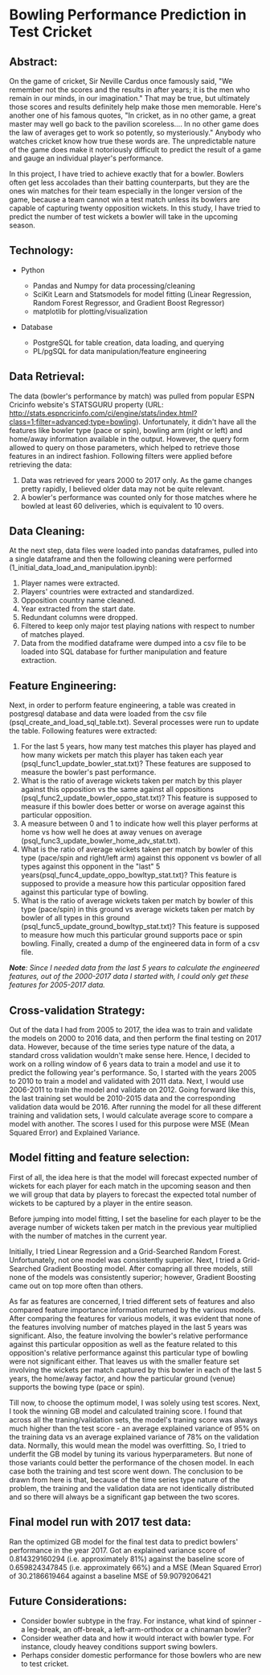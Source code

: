 # Bowling Performance Prediction in Test Cricket


## __Abstract__:
On the game of cricket, Sir Neville Cardus once famously said, "We remember not the scores and the results in after years; it is the men who remain in our minds, in our imagination." That may be true, but ultimately those scores and results definitely help make those men memorable. Here's another one of his famous quotes, "In cricket, as in no other game, a great master may well go back to the pavilion scoreless.... In no other game does the law of averages get to work so potently, so mysteriously." Anybody who watches cricket know how true these words are. The unpredictable nature of the game does make it notoriously difficult to predict the result of a game and gauge an individual player's performance.

In this project, I have tried to achieve exactly that for a bowler. Bowlers often get less accolades than their batting counterparts, but they are the ones win matches for their team especially in the longer version of the game, because a team cannot win a test match unless its bowlers are capable of capturing twenty opposition wickets. In this study, I have tried to predict the number of test wickets a bowler will take in the upcoming season.


## __Technology__:
* Python
  - Pandas and Numpy for data processing/cleaning
  - SciKit Learn and Statsmodels for model fitting (Linear Regression, Random Forest Regressor, and Gradient Boost Regressor)
  - matplotlib for plotting/visualization

* Database
  - PostgreSQL for table creation, data loading, and querying
  - PL/pgSQL for data manipulation/feature engineering


## __Data Retrieval__:
The data (bowler's performance by match) was pulled from popular ESPN Cricinfo website's STATSGURU property (URL: http://stats.espncricinfo.com/ci/engine/stats/index.html?class=1;filter=advanced;type=bowling). Unfortunately, it didn't have all the features like bowler type (pace or spin), bowling arm (right or left) and home/away information available in the output. However, the query form allowed to query on those parameters, which helped to retrieve those features in an indirect fashion.
Following filters were applied before retrieving the data:
1. Data was retrieved for years 2000 to 2017 only. As the game changes pretty rapidly, I believed older data may not be quite relevant.
2. A bowler's performance was counted only for those matches where he bowled at least 60 deliveries, which is equivalent to 10 overs.


## __Data Cleaning__:
At the next step, data files were loaded into pandas dataframes, pulled into a single dataframe and then the following cleaning were performed (1_initial_data_load_and_manipulation.ipynb):
1. Player names were extracted.
2. Players' countries were extracted and standardized.
3. Opposition country name cleaned.
4. Year extracted from the start date.
5. Redundant columns were dropped.
6. Filtered to keep only major test playing nations with respect to number of matches played.
7. Data from the modified dataframe were dumped into a csv file to be loaded into SQL database for further manipulation and feature extraction.


## __Feature Engineering__:
Next, in order to perform feature engineering, a table was created in postgresql database and data were loaded from the csv file (psql_create_and_load_sql_table.txt). Several processes were run to update the table. Following features were extracted:
1. For the last 5 years, how many test matches this player has played and how many wickets per match this player has taken each year (psql_func1_update_bowler_stat.txt)? These features are supposed to measure the bowler's past performance.
2. What is the ratio of average wickets taken per match by this player against this opposition vs the same against all oppositions (psql_func2_update_bowler_oppo_stat.txt)? This feature is supposed to measure if this bowler does better or worse on average against this particular opposition.
3. A measure between 0 and 1 to indicate how well this player performs at home vs how well he does at away venues on average (psql_func3_update_bowler_home_adv_stat.txt).
4. What is the ratio of average wickets taken per match by bowler of this type (pace/spin and right/left arm) against this opponent vs bowler of all types against this opponent in the "last" 5 years(psql_func4_update_oppo_bowltyp_stat.txt)? This feature is supposed to provide a measure how this particular opposition fared against this particular type of bowling.
5. What is the ratio of average wickets taken per match by bowler of this type (pace/spin) in this ground vs average wickets taken per match by bowler of all types in this ground (psql_func5_update_ground_bowltyp_stat.txt)? This feature is supposed to measure how much this particular ground supports pace or spin bowling.
Finally, created a dump of the engineered data in form of a csv file.

*__Note__: Since I needed data from the last 5 years to calculate the engineered features, out of the 2000-2017 data I started with, I could only get these features for 2005-2017 data.*


## __Cross-validation Strategy__:
Out of the data I had from 2005 to 2017, the idea was to train and validate the models on 2000 to 2016 data, and then perform the final testing on 2017 data. However, because of the time series type nature of the data, a standard cross validation wouldn't make sense here. Hence, I decided to work on a rolling window of 6 years data to train a model and use it to predict the following year's performance. So, I started with the years 2005 to 2010 to train a model and validated with 2011 data. Next, I would use 2006-2011 to train the model and validate on 2012. Going forward like this, the last training set would be 2010-2015 data and the corresponding validation data would be 2016. After running the model for all these different training and validation sets, I would calculate average score to compare a model with another. The scores I used for this purpose were MSE (Mean Squared Error) and Explained Variance.


## __Model fitting and feature selection__:
First of all, the idea here is that the model will forecast expected number of wickets for each player for each match in the upcoming season and then we will group that data by players to forecast the expected total number of wickets to be captured by a player in the entire season.

Before jumping into model fitting, I set the baseline for each player to be the average number of wickets taken per match in the previous year multiplied with the number of matches in the current year.

Initially, I tried Linear Regression and a Grid-Searched Random Forest. Unfortunately, not one model was consistently superior. Next, I tried a Grid-Searched Gradient Boosting model. After comapring all three models, still none of the models was consistently superior; however, Gradient Boosting came out on top more often than others.

As far as features are concerned, I tried different sets of features and also compared feature importance information returned by the various models. After comparing the features for various models, it was evident that none of the features involving number of matches played in the last 5 years was significant. Also, the feature involving the bowler's relative performance against this particular opposition as well as the feature related to this opposition's relative performance against this particular type of bowling were not significant either. That leaves us with the smaller feature set involving the wickets per match captured by this bowler in each of the last 5 years, the home/away factor, and how the particular ground (venue) supports the bowing type (pace or spin).

Till now, to choose the optimum model, I was solely using test scores. Next, I took the winning GB model and calculated training score. I found that across all the traning/validation sets, the model's traning score was always much higher than the test score - an average explained variance of 95% on the training data vs an average explained variance of 78% on the validation data. Normally, this would mean the model was overfitting. So, I tried to underfit the GB model by tuning its various hyperparameters. But none of those variants could better the performance of the chosen model. In each case both the training and test score went down. The conclusion to be drawn from here is that, because of the time series type nature of the problem, the training and the validation data are not identically distributed and so there will always be a significant gap between the two scores.


## __Final model run with 2017 test data__:
Ran the optimized GB model for the final test data to predict bowlers' performance in the year 2017. Got an explained variance score of 0.814329160294 (i.e. approximately 81%) against the baseline score of 0.659824347845 (i.e. approximately 66%) and a MSE (Mean Squared Error) of 30.2186619464 against a baseline MSE of 59.9079206421


## __Future Considerations__:
- Consider bowler subtype in the fray. For instance, what kind of spinner - a leg-break, an off-break, a left-arm-orthodox or a chinaman bowler?
- Consider weather data and how it would interact with bowler type. For instance, cloudy heavey conditions support swing bowlers.
- Perhaps consider domestic performance for those bowlers who are new to test cricket.

